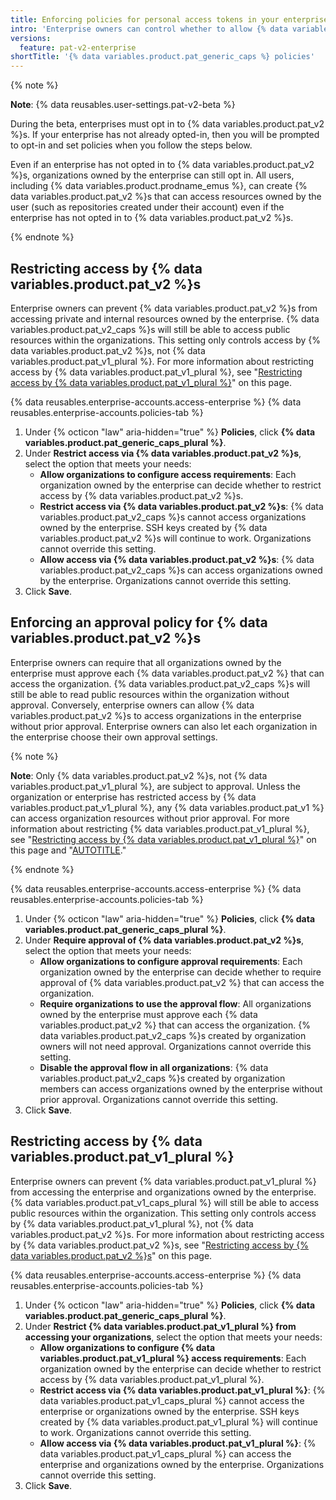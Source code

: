 ```yaml
---
title: Enforcing policies for personal access tokens in your enterprise
intro: 'Enterprise owners can control whether to allow {% data variables.product.pat_v2 %}s and {% data variables.product.pat_v1_plural %}, and can require approval for {% data variables.product.pat_v2 %}s.'
versions:
  feature: pat-v2-enterprise
shortTitle: '{% data variables.product.pat_generic_caps %} policies'
---
```


{% note %}

**Note**: {% data reusables.user-settings.pat-v2-beta %}

During the beta, enterprises must opt in to {% data variables.product.pat_v2 %}s. If your enterprise has not already opted-in, then you will be prompted to opt-in and set policies when you follow the steps below.

Even if an enterprise has not opted in to {% data variables.product.pat_v2 %}s, organizations owned by the enterprise can still opt in. All users, including {% data variables.product.prodname_emus %}, can create {% data variables.product.pat_v2 %}s that can access resources owned by the user (such as repositories created under their account) even if the enterprise has not opted in to {% data variables.product.pat_v2 %}s.

{% endnote %}

## Restricting access by {% data variables.product.pat_v2 %}s

Enterprise owners can prevent {% data variables.product.pat_v2 %}s from accessing private and internal resources owned by the enterprise. {% data variables.product.pat_v2_caps %}s will still be able to access public resources within the organizations. This setting only controls access by {% data variables.product.pat_v2 %}s, not {% data variables.product.pat_v1_plural %}. For more information about restricting access by {% data variables.product.pat_v1_plural %}, see "[Restricting access by {% data variables.product.pat_v1_plural %}](#restricting-access-by-personal-access-tokens-classic)" on this page.

{% data reusables.enterprise-accounts.access-enterprise %}
{% data reusables.enterprise-accounts.policies-tab %}
1. Under {% octicon "law" aria-hidden="true" %} **Policies**, click **{% data variables.product.pat_generic_caps_plural %}**.
1. Under **Restrict access via {% data variables.product.pat_v2 %}s**, select the option that meets your needs:
   - **Allow organizations to configure access requirements**: Each organization owned by the enterprise can decide whether to restrict access by {% data variables.product.pat_v2 %}s.
   - **Restrict access via {% data variables.product.pat_v2 %}s**: {% data variables.product.pat_v2_caps %}s cannot access organizations owned by the enterprise. SSH keys created by {% data variables.product.pat_v2 %}s will continue to work. Organizations cannot override this setting.
   - **Allow access via {% data variables.product.pat_v2 %}s**: {% data variables.product.pat_v2_caps %}s can access organizations owned by the enterprise. Organizations cannot override this setting.
1. Click **Save**.

## Enforcing an approval policy for {% data variables.product.pat_v2 %}s

Enterprise owners can require that all organizations owned by the enterprise must approve each {% data variables.product.pat_v2 %} that can access the organization. {% data variables.product.pat_v2_caps %}s will still be able to read public resources within the organization without approval. Conversely, enterprise owners can allow {% data variables.product.pat_v2 %}s to access organizations in the enterprise without prior approval. Enterprise owners can also let each organization in the enterprise choose their own approval settings.

{% note %}

**Note**: Only {% data variables.product.pat_v2 %}s, not {% data variables.product.pat_v1_plural %}, are subject to approval. Unless the organization or enterprise has restricted access by {% data variables.product.pat_v1_plural %}, any {% data variables.product.pat_v1 %} can access organization resources without prior approval. For more information about restricting {% data variables.product.pat_v1_plural %}, see "[Restricting access by {% data variables.product.pat_v1_plural %}](#restricting-access-by-personal-access-tokens-classic)" on this page and "[AUTOTITLE](/organizations/managing-programmatic-access-to-your-organization/setting-a-personal-access-token-policy-for-your-organization)."

{% endnote %}

{% data reusables.enterprise-accounts.access-enterprise %}
{% data reusables.enterprise-accounts.policies-tab %}
1. Under {% octicon "law" aria-hidden="true" %} **Policies**, click **{% data variables.product.pat_generic_caps_plural %}**.
1. Under **Require approval of {% data variables.product.pat_v2 %}s**, select the option that meets your needs:
   - **Allow organizations to configure approval requirements**: Each organization owned by the enterprise can decide whether to require approval of {% data variables.product.pat_v2 %} that can access the organization.
   - **Require organizations to use the approval flow**: All organizations owned by the enterprise must approve each {% data variables.product.pat_v2 %} that can access the organization. {% data variables.product.pat_v2_caps %}s created by organization owners will not need approval. Organizations cannot override this setting.
   - **Disable the approval flow in all organizations**: {% data variables.product.pat_v2_caps %}s created by organization members can access organizations owned by the enterprise without prior approval. Organizations cannot override this setting.
1. Click **Save**.

## Restricting access by {% data variables.product.pat_v1_plural %}

Enterprise owners can prevent {% data variables.product.pat_v1_plural %} from accessing the enterprise and organizations owned by the enterprise. {% data variables.product.pat_v1_caps_plural %} will still be able to access public resources within the organization. This setting only controls access by {% data variables.product.pat_v1_plural %}, not {% data variables.product.pat_v2 %}s. For more information about restricting access by {% data variables.product.pat_v2 %}s, see "[Restricting access by {% data variables.product.pat_v2 %}s](#restricting-access-by-fine-grained-personal-access-tokens)" on this page.

{% data reusables.enterprise-accounts.access-enterprise %}
{% data reusables.enterprise-accounts.policies-tab %}
1. Under {% octicon "law" aria-hidden="true" %} **Policies**, click **{% data variables.product.pat_generic_caps_plural %}**.
1. Under **Restrict {% data variables.product.pat_v1_plural %} from accessing your organizations**, select the option that meets your needs:
   - **Allow organizations to configure {% data variables.product.pat_v1_plural %} access requirements**: Each organization owned by the enterprise can decide whether to restrict access by {% data variables.product.pat_v1_plural %}.
   - **Restrict access via {% data variables.product.pat_v1_plural %}**: {% data variables.product.pat_v1_caps_plural %} cannot access the enterprise or organizations owned by the enterprise. SSH keys created by {% data variables.product.pat_v1_plural %} will continue to work. Organizations cannot override this setting.
   - **Allow access via {% data variables.product.pat_v1_plural %}**: {% data variables.product.pat_v1_caps_plural %} can access the enterprise and organizations owned by the enterprise. Organizations cannot override this setting.
1. Click **Save**.
